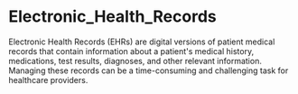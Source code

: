 # Electronic_Health_Records
Electronic Health Records (EHRs) are digital versions of patient medical records that contain information about a patient's medical history, medications, test results, diagnoses, and other relevant information. Managing these records can be a time-consuming and challenging task for healthcare providers.
